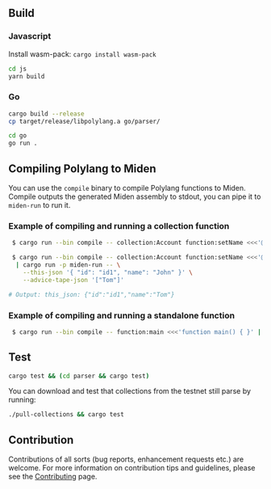 ## Build

### Javascript

Install wasm-pack: `cargo install wasm-pack`

```bash
cd js
yarn build
```

### Go

```bash
cargo build --release
cp target/release/libpolylang.a go/parser/

cd go
go run .
```

## Compiling Polylang to Miden

You can use the `compile` binary to compile Polylang functions to Miden. Compile outputs the generated Miden assembly to stdout, you can pipe it to `miden-run` to run it.

### Example of compiling and running a collection function

```bash
 $ cargo run --bin compile -- collection:Account function:setName <<<'@public contract Account { id: string; name: string; function setName(newName: string) { this.name = newName; } }'

 $ cargo run --bin compile -- collection:Account function:setName <<<'@public contract Account { id: string; name: string; function setName(newName: string) { this.name = newName; } }' \
  | cargo run -p miden-run -- \
    --this-json '{ "id": "id1", "name": "John" }' \
    --advice-tape-json '["Tom"]'

# Output: this_json: {"id":"id1","name":"Tom"}
```

### Example of compiling and running a standalone function

```bash
 $ cargo run --bin compile -- function:main <<<'function main() { }' | cargo run -p miden-run
```

## Test

```bash
cargo test && (cd parser && cargo test)
```

You can download and test that collections from the testnet still parse by running:

```bash
./pull-collections && cargo test
```

## Contribution

Contributions of all sorts (bug reports, enhancement requests etc.) are welcome. For more information on contribution tips and guidelines, please see the [Contributing](CONTRIBUTING.md) page.
